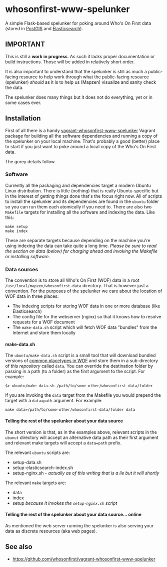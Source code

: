 # whosonfirst-www-spelunker

A simple Flask-based spelunker for poking around Who's On First data (stored in [PostGIS](https://github.com/mapzen/py-mapzen-whosonfirst-spatial) and [Elasticsearch](https://github.com/mapzen/py-mapzen-whosonfirst-search)).

## IMPORTANT

This is still a **work in progress**. As such it lacks proper documentation or
build instructions. Those will be added in relatively short order.

It is also important to understand that the spelunker is still as much a
public-facing resource to help work through what the public-facing resource
(spelunker) _should_ as it is to help us (Mapzen) visualize and sanity check the
data.

The spelunker does many things but it does not do everything, yet or in some
cases ever.

## Installation

First of all there is a handy [vagrant-whosonfirst-www-spelunker](https://github.com/whosonfirst/vagrant-whosonfirst-www-spelunker) Vagrant package for building all the software dependencies and running a copy of the spelunker on your local machine. That's probably a good (better) place to start if you just want to poke around a local copy of the Who's On First data.

The gorey details follow.

### Software

Currently all the packaging and dependencies target a modern Ubuntu Linux distribution. There is little (nothing) that is really Ubuntu-specific but in the interest of getting things done that's the focus right now. All of scripts to install the spelunker and its dependencies are found in the `ubuntu` folder so you can run them each atomically if you need to. There are also two `Makefile` targets for installing all the software and indexing the data. Like this:

```
make setup
make index
```

These are separate targets because depending on the machine you're using indexing the data can take quite a long time. _Please be sure to read the section on data (below) for charging ahead and invoking the Makefile or installing software._

### Data sources

The convention is to store all Who's On First (WOF) data in a root `/usr/local/mapzen/whosonfirst-data` directory. That is however just a convention. For the purposes of the spelunker we care about the location of WOF data in three places:

* The indexing scripts for storing WOF data in one or more database (like Elasticsearch)
* The config file for the webserver (nginx) so that it knows how to resolve requests for a WOF document
* The `make-data.sh` script which will fetch WOF data "bundles" from the Internet and store them locally

#### make-data.sh

The `ubuntu/make-data.sh` script is a small tool that will download bundled versions of [common placetypes in WOF]() and store them in a sub-directory of _this repository_ called `data`. You can override the destination folder by passing in a path (to a folder) as the first argument to the script. For example:

```
$> ubuntu/make-data.sh /path/to/some-other/whosonfirst-data/folder
```

If you are invoking the `data` target from the Makefile you would prepend the target with a `data=path` argument. For example:

```
make data=/path/to/some-other/whosonfirst-data/folder data
```

#### Telling the rest of the spelunker about your data source

The short version is that, as in the examples above, relevant scripts in the `ubunut` directory will accept an alternative data path as their first argument and relevant make targets will accept a `data=path` prefix.

The relevant `ubuntu` scripts are:

* setup-data.sh
* setup-elasticsearch-index.sh
* setup-nginx.sh - _actually as of this writing that is a lie but it will shortly_

The relevant `make` targets are:

* data
* index
* setup _because it invokes the `setup-nginx.sh` script_

#### Telling the rest of the spelunker about your data source... online

As mentioned the web server running the spelunker is also serving your data as discrete resources (aka web pages).

## See also

* https://github.com/whosonfirst/vagrant-whosonfirst-www-spelunker